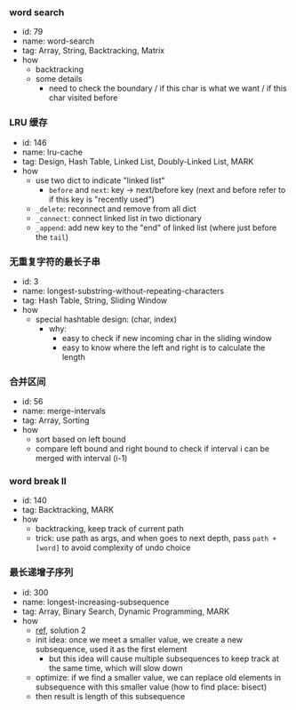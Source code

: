 ### word search

- id: 79
- name: word-search
- tag: Array, String, Backtracking, Matrix
- how
  - backtracking
  - some details
    - need to check the boundary / if this char is what we want / if this char visited before

### LRU 缓存

- id: 146
- name: lru-cache
- tag: Design, Hash Table, Linked List, Doubly-Linked List, MARK
- how
  - use two dict to indicate "linked list"
    - `before` and `next`: key -> next/before key (next and before refer to if this key is "recently used")
  - `_delete`: reconnect and remove from all dict
  - `_connect`: connect linked list in two dictionary
  - `_append`: add new key to the "end" of linked list (where just before the `tail`)

### 无重复字符的最长子串

- id: 3
- name: longest-substring-without-repeating-characters
- tag: Hash Table, String, Sliding Window
- how
  - special hashtable design: (char, index)
    - why:
      - easy to check if new incoming char in the sliding window
      - easy to know where the left and right is to calculate the length
  

### 合并区间

- id: 56
- name: merge-intervals
- tag: Array, Sorting
- how
  - sort based on left bound
  - compare left bound and right bound to check if interval i can be merged with interval (i-1)

### word break II

- id: 140
- tag: Backtracking, MARK
- how
  - backtracking, keep track of current path
  - trick: use path as args, and when goes to next depth, pass `path + [word]` to avoid complexity of undo choice


### 最长递增子序列

- id: 300
- name: longest-increasing-subsequence
- tag: Array, Binary Search, Dynamic Programming, MARK
- how
  - [ref](https://leetcode.com/problems/longest-increasing-subsequence/solutions/1326308/c-python-dp-binary-search-bit-segment-tree-solutions-picture-explain-o-nlogn/?source=vscode), solution 2
  - init idea: once we meet a smaller value, we create a new subsequence, used it as the first element
    - but this idea will cause multiple subsequences to keep track at the same time, which will slow down
  - optimize: if we find a smaller value, we can replace old elements in subsequence with this smaller value (how to find place: bisect)
  - then result is length of this subsequence